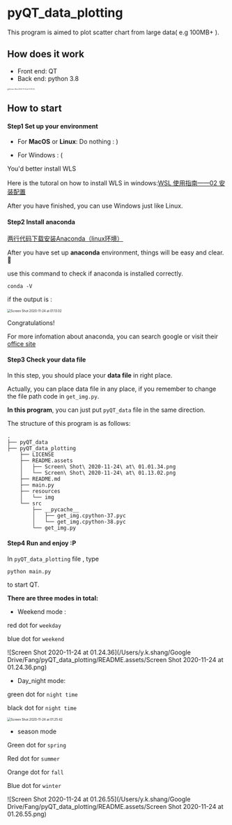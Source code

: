 # pyQT_data_plotting

This program is aimed to plot scatter chart from large data( e.g 100MB+ ).



## How does it work

* Front end: QT 
* Back end: python 3.8

<img src="/Users/y.k.shang/Google Drive/Fang/pyQT_data_plotting/README.assets/Screen Shot 2020-11-24 at 01.01.34.png" alt="Screen Shot 2020-11-24 at 01.01.34" style="zoom: 25%;" />



## How to start

#### Step1 Set up your environment

* For **MacOS** or **Linux**: Do nothing : )

* For Windows : (

You'd better install WLS

Here is the tutoral on how to install WLS in windows:[WSL 使用指南——02 安装配置](https://zhuanlan.zhihu.com/p/34885182)

After you have finished, you can use Windows just like Linux.



#### Step2 Install anaconda

[两行代码下载安装Anaconda（linux环境）](https://blog.csdn.net/lwgkzl/article/details/89329383)

After you have set up **anaconda** environment, things will be easy and clear.:1st_place_medal:

use this command to check if anaconda is installed correctly.

```shell
conda -V
```

if the output is :

<img src="/Users/y.k.shang/Google Drive/Fang/pyQT_data_plotting/README.assets/Screen Shot 2020-11-24 at 01.13.02.png" alt="Screen Shot 2020-11-24 at 01.13.02" style="zoom:50%;" />

Congratulations!

For more infomation about anaconda, you can search google or visit their [office site](https://www.anaconda.com)

#### Step3 Check your data file 

In this step, you should place your **data file** in right place.

Actually, you can place data file in any place, if you remember to change the file path code in `get_img.py`.

**In this program**, you can just put `pyQT_data` file in the same direction.



The structure of this program is as follows:

```
.
├── pyQT_data
├── pyQT_data_plotting
    ├── LICENSE
    ├── README.assets
    │   ├── Screen\ Shot\ 2020-11-24\ at\ 01.01.34.png
    │   └── Screen\ Shot\ 2020-11-24\ at\ 01.13.02.png
    ├── README.md
    ├── main.py
    ├── resources
    │   └── img
    └── src
        ├── __pycache__
        │   ├── get_img.cpython-37.pyc
        │   └── get_img.cpython-38.pyc
        └── get_img.py
```



#### Step4 Run and enjoy :P

In `pyQT_data_plotting` file , type

```shell
python main.py
```

to start QT.



**There are three modes in total:**

* Weekend mode :

red dot for `weekday`

blue dot for `weekend`

![Screen Shot 2020-11-24 at 01.24.36](/Users/y.k.shang/Google Drive/Fang/pyQT_data_plotting/README.assets/Screen Shot 2020-11-24 at 01.24.36.png)



* Day_night mode:

green dot for `night time` 

black dot for `night time`

<img src="/Users/y.k.shang/Google Drive/Fang/pyQT_data_plotting/README.assets/Screen Shot 2020-11-24 at 01.25.42.png" alt="Screen Shot 2020-11-24 at 01.25.42" style="zoom:50%;" />



* season mode

Green dot for `spring`

Red dot for `summer`

Orange  dot for `fall`

Blue dot for `winter`

![Screen Shot 2020-11-24 at 01.26.55](/Users/y.k.shang/Google Drive/Fang/pyQT_data_plotting/README.assets/Screen Shot 2020-11-24 at 01.26.55.png)